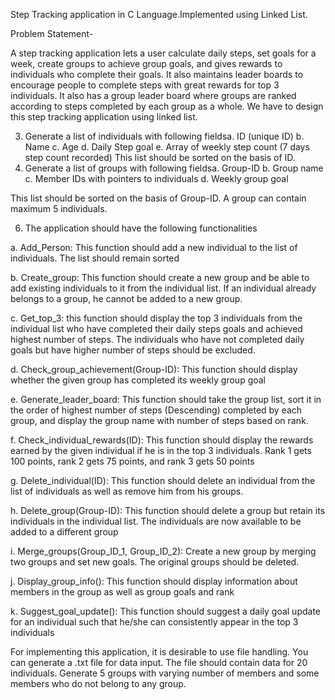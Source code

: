 Step Tracking application in C Language.Implemented using Linked List.

Problem Statement-

A step tracking application lets a user calculate daily steps, set goals for a week, create groups to
achieve group goals, and gives rewards to individuals who complete their goals. It also maintains
leader boards to encourage people to complete steps with great rewards for top 3 individuals. It also
has a group leader board where groups are ranked according to steps completed by each group as a
whole. We have to design this step tracking application using linked list.

3. Generate a list of individuals with following fieldsa. ID (unique ID)
b. Name
c. Age
d. Daily Step goal
e. Array of weekly step count (7 days step count recorded)
This list should be sorted on the basis of ID.
4. Generate a list of groups with following fieldsa. Group-ID
b. Group name
c. Member IDs with pointers to individuals
d. Weekly group goal

This list should be sorted on the basis of Group-ID. A group can contain maximum 5
individuals.

6. The application should have the following functionalities

a. Add_Person: This function should add a new individual to the list of individuals. The
list should remain sorted

b. Create_group: This function should create a new group and be able to add existing
individuals to it from the individual list. If an individual already belongs to a group,
he cannot be added to a new group.

c. Get_top_3: this function should display the top 3 individuals from the individual list
who have completed their daily steps goals and achieved highest number of steps.
The individuals who have not completed daily goals but have higher number of steps
should be excluded.

d. Check_group_achievement(Group-ID): This function should display whether the
given group has completed its weekly group goal

e. Generate_leader_board: This function should take the group list, sort it in the order
of highest number of steps (Descending) completed by each group, and display the
group name with number of steps based on rank.

f. Check_individual_rewards(ID): This function should display the rewards earned by
the given individual if he is in the top 3 individuals. Rank 1 gets 100 points, rank 2
gets 75 points, and rank 3 gets 50 points

g. Delete_individual(ID): This function should delete an individual from the list of
individuals as well as remove him from his groups.

h. Delete_group(Group-ID): This function should delete a group but retain its
individuals in the individual list. The individuals are now available to be added to a
different group

i. Merge_groups(Group_ID_1, Group_ID_2): Create a new group by merging two
groups and set new goals. The original groups should be deleted.

j. Display_group_info(): This function should display information about members in
the group as well as group goals and rank

k. Suggest_goal_update(): This function should suggest a daily goal update for an
individual such that he/she can consistently appear in the top 3 individuals

For implementing this application, it is desirable to use file handling. You can generate a .txt file for
data input. The file should contain data for 20 individuals. Generate 5 groups with varying number of
members and some members who do not belong to any group. 
